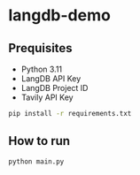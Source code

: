 # langdb-demo

## Prequisites

- Python 3.11
- LangDB API Key
- LangDB Project ID
- Tavily API Key

```bash
pip install -r requirements.txt
```

## How to run
```bash
python main.py
```